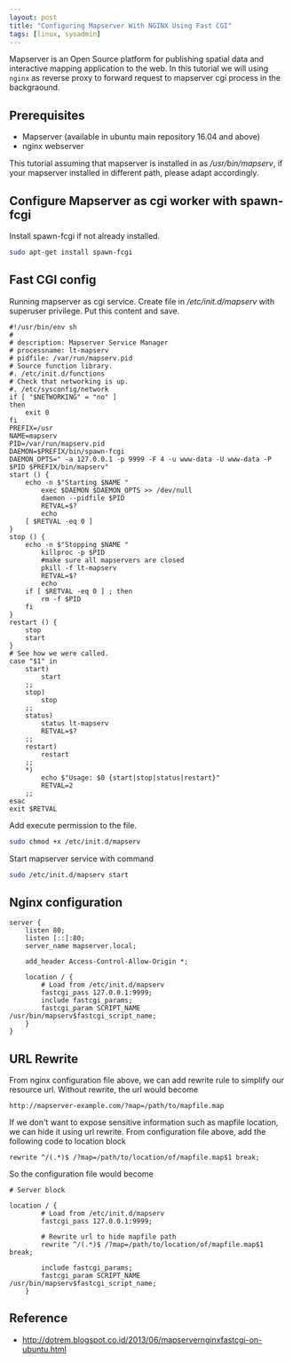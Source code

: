 ```yaml
---
layout: post
title: "Configuring Mapserver With NGINX Using Fast CGI"
tags: [linux, sysadmin]
---
```

Mapserver is an Open Source platform for publishing spatial data and interactive mapping application to the web. In this tutorial we will using `nginx` as reverse proxy to forward request to mapserver cgi process in the backgraound.

## Prerequisites

- Mapserver (available in ubuntu main repository 16.04 and above)
- nginx webserver

This tutorial assuming that mapserver is installed in as */usr/bin/mapserv*, if your mapserver installed in different path, please adapt accordingly.

## Configure Mapserver as cgi worker with spawn-fcgi

Install spawn-fcgi if not already installed.

```bash
sudo apt-get install spawn-fcgi
```

## Fast CGI config

Running mapserver as cgi service. Create file in */etc/init.d/mapserv* with superuser privilege. Put this content and save.

```shell
#!/usr/bin/env sh
#
# description: Mapserver Service Manager
# processname: lt-mapserv
# pidfile: /var/run/mapserv.pid
# Source function library.
#. /etc/init.d/functions
# Check that networking is up.
#. /etc/sysconfig/network
if [ "$NETWORKING" = "no" ]
then
    exit 0
fi
PREFIX=/usr
NAME=mapserv
PID=/var/run/mapserv.pid
DAEMON=$PREFIX/bin/spawn-fcgi
DAEMON_OPTS=" -a 127.0.0.1 -p 9999 -F 4 -u www-data -U www-data -P $PID $PREFIX/bin/mapserv"
start () {
    echo -n $"Starting $NAME "
        exec $DAEMON $DAEMON_OPTS >> /dev/null
        daemon --pidfile $PID
        RETVAL=$?
        echo
    [ $RETVAL -eq 0 ]
}
stop () {
    echo -n $"Stopping $NAME "
        killproc -p $PID
        #make sure all mapservers are closed
        pkill -f lt-mapserv
        RETVAL=$?
        echo
    if [ $RETVAL -eq 0 ] ; then
        rm -f $PID
    fi
}
restart () {
    stop
    start
}
# See how we were called.
case "$1" in
    start)
        start
    ;;
    stop)
        stop
    ;;
    status)
        status lt-mapserv
        RETVAL=$?
    ;;
    restart)
        restart
    ;;
    *)
        echo $"Usage: $0 {start|stop|status|restart}"
        RETVAL=2
    ;;
esac
exit $RETVAL
```
Add execute permission to the file.

```bash
sudo chmod +x /etc/init.d/mapserv
```

Start mapserver service with command

```bash
sudo /etc/init.d/mapserv start
```

## Nginx configuration

```nginx
server {
    listen 80;
    listen [::]:80;
    server_name mapserver.local;

    add_header Access-Control-Allow-Origin *;

    location / {
        # Load from /etc/init.d/mapserv
        fastcgi_pass 127.0.0.1:9999;
        include fastcgi_params;
        fastcgi_param SCRIPT_NAME /usr/bin/mapserv$fastcgi_script_name;
    }
}
```

## URL Rewrite

From nginx configuration file above, we can add rewrite rule to simplify our resource url. Without rewrite, the url would become

```
http://mapserver-example.com/?map=/path/to/mapfile.map
```

If we don't want to expose sensitive information such as mapfile location, we can hide it using url rewrite.
From configuration file above, add the following code to location block

```nginx
rewrite ^/(.*)$ /?map=/path/to/location/of/mapfile.map$1 break;
```

So the configuration file would become

```nginx
# Server block

location / {
        # Load from /etc/init.d/mapserv
        fastcgi_pass 127.0.0.1:9999;

        # Rewrite url to hide mapfile path
        rewrite ^/(.*)$ /?map=/path/to/location/of/mapfile.map$1 break;

        include fastcgi_params;
        fastcgi_param SCRIPT_NAME /usr/bin/mapserv$fastcgi_script_name;
    }
```

## Reference

- http://dotrem.blogspot.co.id/2013/06/mapservernginxfastcgi-on-ubuntu.html
